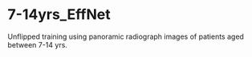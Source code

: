 # 7-14yrs_EffNet
Unflipped training using panoramic radiograph images of patients aged between 7-14 yrs.

